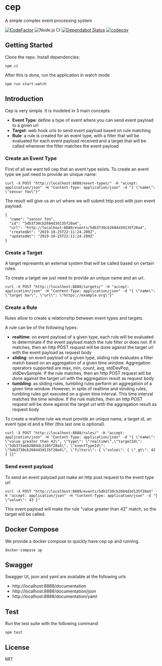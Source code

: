 # cep
A simple complex event processing system

[![CodeFactor](https://www.codefactor.io/repository/github/3beca/cep/badge)](https://www.codefactor.io/repository/github/3beca/cep)
![Node.js CI](https://github.com/3beca/cep/workflows/Node.js%20CI/badge.svg?branch=master)
[![Dependabot Status](https://api.dependabot.com/badges/status?host=github&repo=3beca/cep)](https://dependabot.com)
[![codecov](https://codecov.io/gh/3beca/cep/branch/master/graph/badge.svg)](https://codecov.io/gh/3beca/cep)

## Getting Started

Clone the repo. Install dependencies:

```
npm ci
```

After this is done, run the application in watch mode

```
npm run start-watch
```

## Introduction

Cep is very simple. It is modeled in 3 main concepts:
* **Event Type**: define a type of event where you can send event payload to a given url
* **Target**: web hook urls to send event payload based on rule matching
* **Rule**: a rule is created for an event type, with a filter that will be evaluated for each event payload received and a target that will be called whenever the filter matches the event payload

### Create an Event Type

First of all we want tell cep that an event type exists. To create an event type we just need to provide an unique name:

```
curl -X POST "http://localhost:8888/event-types/" -H "accept: application/json" -H "Content-Type: application/json" -d "{ \"name\": \"sensor foo\"}"
```
The result will give us an url where we will submit http post with json event payload:
```
{
  "name": "sensor foo",
  "id": "5db3730cb2684d3d135f20a4",
  "url": "http://localhost:8888/events/5db3730cb2684d3d135f20a4",
  "createdAt": "2019-10-25T22:11:24.289Z",
  "updatedAt": "2019-10-25T22:11:24.289Z"
}
```

### Create a Target

A target represents an external system that will be called based on certain rules.

To create a target we just need to provide an unique name and an url.

```
curl -X POST "http://localhost:8888/targets/" -H "accept: application/json" -H "Content-Type: application/json" -d "{ \"name\": \"target bar\", \"url\": \"https://example.org\"}"
```

### Create a Rule

Rules allow to create a relationship between event types and targets.

A rule can be of the following types:
* **realtime**: on event payload of a given type, each rule will be evaluated to determinate if the event payload match the rule filter or does not. If it matches, then an http POST request will be done against the target url with the event payload as request body
* **sliding**: on event payload of a given type, sliding rule evaluates a filter match based on an aggregation of a given time window. Aggregation operators supported are max, min, count, avg, stdDevPop, stdDevSample. If the rule matches, then an http POST request will be done against the target url with the aggregation result as request body
* **tumbling**: as sliding rules, tumbling rules perform an aggregation of a given time window. However, in spite of realtime and slinding rules, tumbling rules got executed on a given time interval. This time interval matches the time window. If the rule matches, then an http POST request will be done against the target url with the aggregation result as request body

To create a realtime rule we must provide an unique name, a target id, an event type id and a filter (this last one is optional).

```
curl -X POST "http://localhost:8888/rules/" -H "accept: application/json" -H "Content-Type: application/json" -d "{ \"name\": \"value greater than 42\", \"type\": \"realtime\",\"targetId\": \"5db373aeb2684dc2105f20a5\", \"eventTypeId\": \"5db3730cb2684d3d135f20a4\", \"filters\": { \"value\": { \"_gt\": 42 } }}"
```

### Send event payload

To send an event palyoad just make an http post request to the event type url

```
curl -X POST "http://localhost:8889/events/5db3730cb2684d3d135f20a4" -H "accept: application/json" -H "Content-Type: application/json" -d "{ \"value\": 43 }"
```

This event payload will make the rule "value greater than 42" match, so the target will be called.

## Docker Compose

We provide a docker compose to quickly have cep up and running.

```
docker-compose up
```

## Swagger

Swagger UI, json and yaml are available at the following urls

- http://localhost:8888/documentation
- http://localhost:8888/documentation/json
- http://localhost:8888/documentation/yaml

## Test

Run the test suite with the following command:

```
npm test
```

## License

MIT
